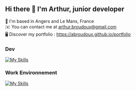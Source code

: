 ## Hi there 👋 I'm Arthur, junior developer

📍 I'm based in Angers and Le Mans, France
<br>
✉️  You can contact me at arthur.broudoux@gmail.com
<br>
🖥️ Discover my portfolio : https://abroudoux.github.io/portfolio


### Dev
[![My Skills](https://skillicons.dev/icons?i=js,php,sass,vue,typescript,react,tailwind,nuxtjs,bash,nodejs,&perline=5)](https://skillicons.dev)
### Work Environnement
[![My Skills](https://skillicons.dev/icons?i=vscode,git,github,figma,&perline=5)](https://skillicons.dev)
